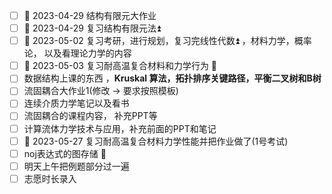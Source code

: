- [ ] 🛫 2023-04-29 结构有限元大作业
- [ ] 🛫 2023-04-29 复习结构有限元法⏫ 
- [ ] 🛫 2023-05-02 复习考研，进行规划，复习完线性代数⏫ ，材料力学，概率论， 以及看理论力学的内容
- [ ] 🛫 2023-05-03 复习耐高温复合材料和力学行为 🔼 
- [ ] 数据结构上课的东西 ，**Kruskal 算法，拓扑排序关键路径，平衡二叉树和B树**
- [ ] 流固耦合大作业1(修改 -> 要求按照模板)
- [ ] 连续介质力学笔记以及看书 
- [ ] 流固耦合的课程内容， 补充PPT等 
- [ ] 计算流体力学技术与应用，补充前面的PPT和笔记
- [ ] 🛫 2023-05-27 复习耐高温复合材料力学性能并把作业做了(1号考试) 
- [ ] noj表达式的图存储 🔽 
- [ ] 明天上午把例题部分过一遍
- [ ] 志愿时长录入
